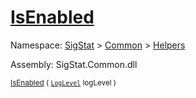 # [IsEnabled](./SimpleConsoleLogger-100664040.md)

Namespace: [SigStat]() > [Common](./../../README.md) > [Helpers](./../README.md)

Assembly: SigStat.Common.dll

<sub>[IsEnabled](./SimpleConsoleLogger-100664040.md) ( [`LogLevel`](https://docs.microsoft.com/en-us/dotnet/api/Microsoft.Extensions.Logging.LogLevel) logLevel )</sub>              <sub></sub>
